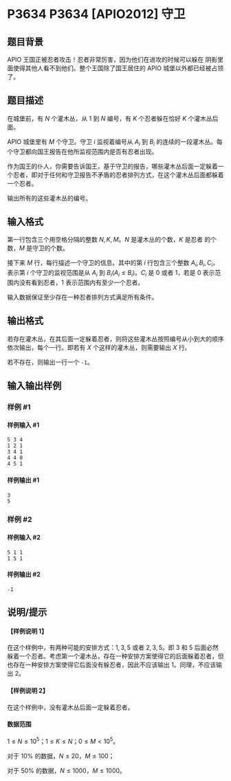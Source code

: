 # P3634 P3634 [APIO2012] 守卫

## 题目背景

APIO 王国正被忍者攻击！忍者非常厉害，因为他们在进攻的时候可以躲在 阴影里面使得其他人看不到他们。整个王国除了国王居住的 APIO 城堡以外都已经被占领了。

## 题目描述

在城堡前，有 $N$ 个灌木丛，从 $1$ 到 $N$ 编号，有 $K$ 个忍者躲在恰好 $K$ 个灌木丛后面。

APIO 城堡里有 $M$ 个守卫。守卫 $i$ 监视着编号从 $A_i$ 到 $B_i$ 的连续的一段灌木丛。每个守卫都向国王报告在他所监视范围内是否有忍者出现。

作为国王的仆人，你需要告诉国王，基于守卫的报告，哪些灌木丛后面一定躲着一个忍者，即对于任何和守卫报告不矛盾的忍者排列方式，在这个灌木丛后面都躲着一个忍者。

输出所有的这些灌木丛的编号。

## 输入格式

第一行包含三个用空格分隔的整数 $N, K, M$。$N$ 是灌木丛的个数，$K$ 是忍者 的个数，$M$ 是守卫的个数。

接下来 $M$ 行，每行描述一个守卫的信息。其中的第 $i$ 行包含三个整数 $A_i, B_i, C_i$，表示第 $i$ 个守卫的监视范围是从 $A_i$ 到 $B_i(A_i \leq B_i)$。$C_i$ 是 $0$ 或者 $1$，若是 $0$ 表示范围内没有看到忍者，$1$ 表示范围内有至少一个忍者。

输入数据保证至少存在一种忍者排列方式满足所有条件。

## 输出格式

若存在灌木丛，在其后面一定躲着忍者，则将这些灌木丛按照编号从小到大的顺序依次输出，每个一行。即若有 $X$ 个这样的灌木丛，则需要输出 $X$ 行。

若不存在，则输出一行一个 `-1`。

## 输入输出样例

### 样例 #1

#### 样例输入 #1

```
5 3 4 
1 2 1 
3 4 1 
4 4 0 
4 5 1
```

#### 样例输出 #1

```
3
5
```

### 样例 #2

#### 样例输入 #2

```
5 1 1 
1 5 1
```

#### 样例输出 #2

```
-1
```

## 说明/提示

#### 【样例说明 $1$】

在这个样例中，有两种可能的安排方式：$1,3,5$ 或者 $2,3,5$。即 $3$ 和 $5$ 后面必然躲着一个忍者。考虑第一个灌木丛，存在一种安排方案使得它的后面躲着忍者，但也存在一种安排方案使得它后面没有躲忍者，因此不应该输出 $1$。同理，不应该输出 $2$。

#### 【样例说明 $2$】

在这个样例中，没有灌木丛后面一定躲着忍者。

#### 数据范围

$1 \leq N \leq 10^5$；$1 \leq K \leq N$；$0 \leq M < 10^5$。

 
对于 $10\%$ 的数据，$N \leq 20， M \leq 100$；

对于 $50\%$ 的数据，$N \leq 1000， M \leq 1000$。
